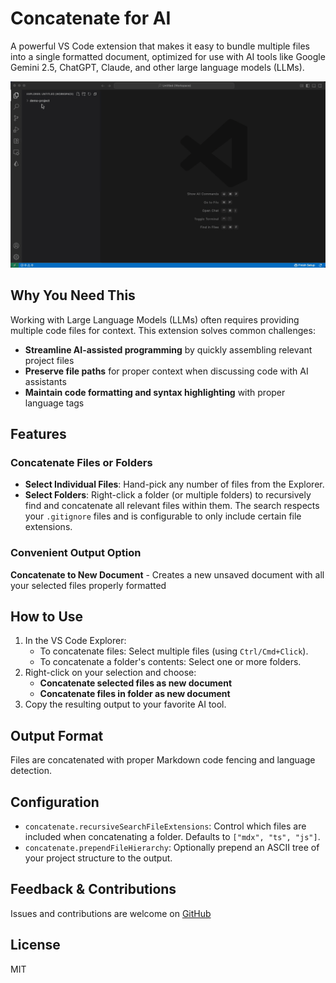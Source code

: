 # Concatenate for AI

A powerful VS Code extension that makes it easy to bundle multiple files into a single formatted document, optimized for use with AI tools like Google Gemini 2.5, ChatGPT, Claude, and other large language models (LLMs).

![Demonstration of selecting multiple files](images/demo-select-files-and-folders.gif)

## Why You Need This

Working with Large Language Models (LLMs) often requires providing multiple code files for context. This extension solves common challenges:

- **Streamline AI-assisted programming** by quickly assembling relevant project files
- **Preserve file paths** for proper context when discussing code with AI assistants
- **Maintain code formatting and syntax highlighting** with proper language tags

## Features

### Concatenate Files or Folders

- **Select Individual Files**: Hand-pick any number of files from the Explorer.
- **Select Folders**: Right-click a folder (or multiple folders) to recursively find and concatenate all relevant files within them. The search respects your `.gitignore` files and is configurable to only include certain file extensions.

### Convenient Output Option

**Concatenate to New Document** - Creates a new unsaved document with all your selected files properly formatted

## How to Use

1.  In the VS Code Explorer:
    -   To concatenate files: Select multiple files (using `Ctrl/Cmd+Click`).
    -   To concatenate a folder's contents: Select one or more folders.
2.  Right-click on your selection and choose:
    -   **Concatenate selected files as new document**
    -   **Concatenate files in folder as new document**
3.  Copy the resulting output to your favorite AI tool.

## Output Format

Files are concatenated with proper Markdown code fencing and language detection.

## Configuration

- `concatenate.recursiveSearchFileExtensions`: Control which files are included when concatenating a folder. Defaults to `["mdx", "ts", "js"]`.
- `concatenate.prependFileHierarchy`: Optionally prepend an ASCII tree of your project structure to the output.

## Feedback & Contributions

Issues and contributions are welcome on [GitHub](https://github.com/neutrino84/vscode.concatenate.ai)

## License

MIT